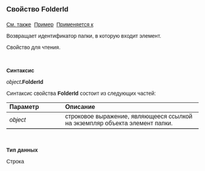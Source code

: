 ﻿<html>
<head>
<title>Элемент папки\FolderId</title>
</head>

<body>

<p><strong><font size="4" face="Arial">Свойство FolderId<br>
<br>
</font></strong><font face="Arial"><a href="../AsFoldElement.html">См. 
также</a>&nbsp; <u>Пример</u>&nbsp; <a href="../AsFoldElement.html">Применяется к</a></font></p>

<p><font face="Arial">Возвращает идентификатор папки, в которую входит 
элемент.</font></p>

<p><font face="Arial">Свойство для чтения.</font></p>

<p class="label">&nbsp;</p>

<p class="label"><font face="Arial"><b>Синтаксис</b></font></p>

<p><font face="Arial"><em>object</em><strong>.FolderId</strong></font></p>

<p><font face="Arial">Синтаксис свойства <strong>FolderId</strong>
состоит из следующих частей:</font></p>

<table border="1" cellPadding="5" cols="2" frame="below" rules="rows">
<TBODY>
  <tr vAlign="top">
    <td class="label" width="29%"><font face="Arial"><b>Параметр</b></font></td>
    <td class="label" width="71%"><font face="Arial"><strong>Описание</strong></font></td>
  </tr>
  <tr>
    <td width="29%"><em><font face="Arial">object</font></em></td>
    <td width="71%"><font face="Arial">строковое выражение, являющееся 
	ссылкой на экземпляр объекта элемент папки.</font></td>
  </tr>
</TBODY>
</table>

<p class="label">&nbsp;</p>

<p class="label"><font face="Arial"><b>Тип данных</b></font></p>

<p class="label"><font face="Arial">Строка</font></p>
</body>
</html>
